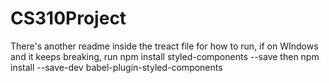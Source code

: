 # CS310Project

There's another readme inside the treact file for how to run, if on WIndows and it keeps breaking, 
run npm install styled-components --save 
then npm install --save-dev babel-plugin-styled-components
